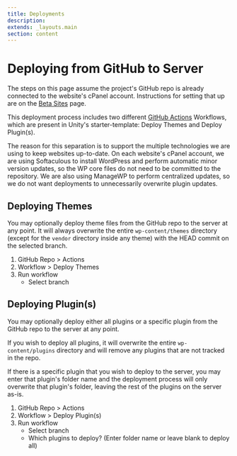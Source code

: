 ```yaml
---
title: Deployments
description:
extends: _layouts.main
section: content
---
```


# Deploying from GitHub to Server

The steps on this page assume the project's GitHub repo is already connected to the website's cPanel account. Instructions for setting that up are on the [Beta Sites](projects/beta-sites) page.

This deployment process includes two different [GitHub Actions](https://github.com/actions) Workflows, which are present in Unity's starter-template: Deploy Themes and Deploy Plugin(s).

The reason for this separation is to support the multiple technologies we are using to keep websites up-to-date. On each website's cPanel account, we are using Softaculous to install WordPress and perform automatic minor version updates, so the WP core files do not need to be committed to the repository. We are also using ManageWP to perform centralized updates, so we do not want deployments to unnecessarily overwrite plugin updates.

## Deploying Themes

You may optionally deploy theme files from the GitHub repo to the server at any point. It will always overwrite the entire `wp-content/themes` directory (except for the `vendor` directory inside any theme) with the HEAD commit on the selected branch.

1. GitHub Repo > Actions
2. Workflow > Deploy Themes
3. Run workflow
    * Select branch

## Deploying Plugin(s)

You may optionally deploy either all plugins or a specific plugin from the GitHub repo to the server at any point.

If you wish to deploy all plugins, it will overwrite the entire `wp-content/plugins` directory and will remove any plugins that are not tracked in the repo.

If there is a specific plugin that you wish to deploy to the server, you may enter that plugin's folder name and the deployment process will only overwrite that plugin's folder, leaving the rest of the plugins on the server as-is.

1. GitHub Repo > Actions
2. Workflow > Deploy Plugin(s)
3. Run workflow
    * Select branch
    * Which plugins to deploy? (Enter folder name or leave blank to deploy all)
